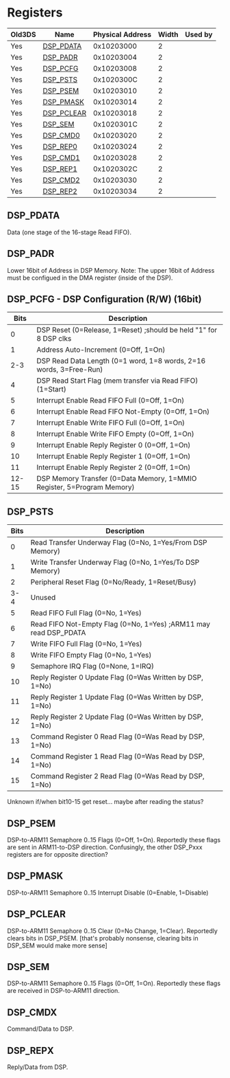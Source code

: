 # Registers

| Old3DS | Name                                 | Physical Address | Width | Used by |
|--------|--------------------------------------|------------------|-------|---------|
| Yes    | [DSP_PDATA](#DSP_PDATA "wikilink")   | 0x10203000       | 2     |         |
| Yes    | [DSP_PADR](#DSP_PADR "wikilink")     | 0x10203004       | 2     |         |
| Yes    | [DSP_PCFG](#DSP_PCFG "wikilink")     | 0x10203008       | 2     |         |
| Yes    | [DSP_PSTS](#DSP_PSTS "wikilink")     | 0x1020300C       | 2     |         |
| Yes    | [DSP_PSEM](#DSP_PSEM "wikilink")     | 0x10203010       | 2     |         |
| Yes    | [DSP_PMASK](#DSP_PMASK "wikilink")   | 0x10203014       | 2     |         |
| Yes    | [DSP_PCLEAR](#DSP_PCLEAR "wikilink") | 0x10203018       | 2     |         |
| Yes    | [DSP_SEM](#DSP_SEM "wikilink")       | 0x1020301C       | 2     |         |
| Yes    | [DSP_CMD0](#DSP_CMD0 "wikilink")     | 0x10203020       | 2     |         |
| Yes    | [DSP_REP0](#DSP_REP0 "wikilink")     | 0x10203024       | 2     |         |
| Yes    | [DSP_CMD1](#DSP_CMD1 "wikilink")     | 0x10203028       | 2     |         |
| Yes    | [DSP_REP1](#DSP_REP1 "wikilink")     | 0x1020302C       | 2     |         |
| Yes    | [DSP_CMD2](#DSP_CMD2 "wikilink")     | 0x10203030       | 2     |         |
| Yes    | [DSP_REP2](#DSP_REP2 "wikilink")     | 0x10203034       | 2     |         |

## DSP_PDATA

Data (one stage of the 16-stage Read FIFO).

## DSP_PADR

Lower 16bit of Address in DSP Memory. Note: The upper 16bit of Address
must be configued in the DMA register (inside of the DSP).

## DSP_PCFG - DSP Configuration (R/W) (16bit)

| Bits  | Description                                                            |
|-------|------------------------------------------------------------------------|
| 0     | DSP Reset (0=Release, 1=Reset) ;should be held "1" for 8 DSP clks      |
| 1     | Address Auto-Increment (0=Off, 1=On)                                   |
| 2-3   | DSP Read Data Length (0=1 word, 1=8 words, 2=16 words, 3=Free-Run)     |
| 4     | DSP Read Start Flag (mem transfer via Read FIFO) (1=Start)             |
| 5     | Interrupt Enable Read FIFO Full (0=Off, 1=On)                          |
| 6     | Interrupt Enable Read FIFO Not-Empty (0=Off, 1=On)                     |
| 7     | Interrupt Enable Write FIFO Full (0=Off, 1=On)                         |
| 8     | Interrupt Enable Write FIFO Empty (0=Off, 1=On)                        |
| 9     | Interrupt Enable Reply Register 0 (0=Off, 1=On)                        |
| 10    | Interrupt Enable Reply Register 1 (0=Off, 1=On)                        |
| 11    | Interrupt Enable Reply Register 2 (0=Off, 1=On)                        |
| 12-15 | DSP Memory Transfer (0=Data Memory, 1=MMIO Register, 5=Program Memory) |

## DSP_PSTS

| Bits | Description                                                      |
|------|------------------------------------------------------------------|
| 0    | Read Transfer Underway Flag (0=No, 1=Yes/From DSP Memory)        |
| 1    | Write Transfer Underway Flag (0=No, 1=Yes/To DSP Memory)         |
| 2    | Peripheral Reset Flag (0=No/Ready, 1=Reset/Busy)                 |
| 3-4  | Unused                                                           |
| 5    | Read FIFO Full Flag (0=No, 1=Yes)                                |
| 6    | Read FIFO Not-Empty Flag (0=No, 1=Yes) ;ARM11 may read DSP_PDATA |
| 7    | Write FIFO Full Flag (0=No, 1=Yes)                               |
| 8    | Write FIFO Empty Flag (0=No, 1=Yes)                              |
| 9    | Semaphore IRQ Flag (0=None, 1=IRQ)                               |
| 10   | Reply Register 0 Update Flag (0=Was Written by DSP, 1=No)        |
| 11   | Reply Register 1 Update Flag (0=Was Written by DSP, 1=No)        |
| 12   | Reply Register 2 Update Flag (0=Was Written by DSP, 1=No)        |
| 13   | Command Register 0 Read Flag (0=Was Read by DSP, 1=No)           |
| 14   | Command Register 1 Read Flag (0=Was Read by DSP, 1=No)           |
| 15   | Command Register 2 Read Flag (0=Was Read by DSP, 1=No)           |

Unknown if/when bit10-15 get reset... maybe after reading the status?

## DSP_PSEM

DSP-to-ARM11 Semaphore 0..15 Flags (0=Off, 1=On). Reportedly these flags
are sent in ARM11-to-DSP direction. Confusingly, the other DSP_Pxxx
registers are for opposite direction?

## DSP_PMASK

DSP-to-ARM11 Semaphore 0..15 Interrupt Disable (0=Enable, 1=Disable)

## DSP_PCLEAR

DSP-to-ARM11 Semaphore 0..15 Clear (0=No Change, 1=Clear). Reportedly
clears bits in DSP_PSEM. \[that's probably nonsense, clearing bits in
DSP_SEM would make more sense\]

## DSP_SEM

DSP-to-ARM11 Semaphore 0..15 Flags (0=Off, 1=On). Reportedly these flags
are received in DSP-to-ARM11 direction.

## DSP_CMDX

Command/Data to DSP.

## DSP_REPX

Reply/Data from DSP.